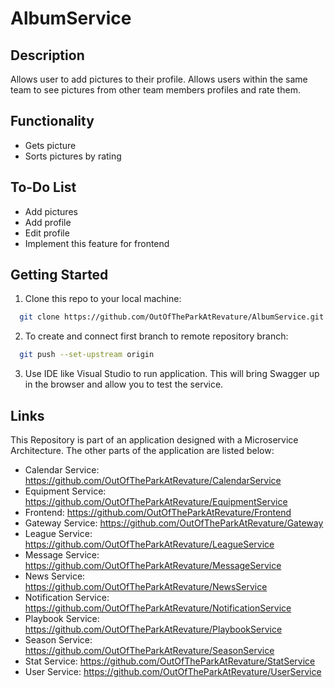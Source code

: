 # AlbumService

## Description
Allows user to add pictures to their profile. Allows users within the same team to see pictures from other team members profiles and rate them.

## Functionality
* Gets picture
* Sorts pictures by rating

## To-Do List
* Add pictures
* Add profile
* Edit profile
* Implement this feature for frontend

## Getting Started
1. Clone this repo to your local machine:
```bash
  git clone https://github.com/OutOfTheParkAtRevature/AlbumService.git
```
2. To create and connect first branch to remote repository branch:
```bash
  git push --set-upstream origin
```
3. Use IDE like Visual Studio to run application. This will bring Swagger up in the browser and allow you to test the service.

## Links
This Repository is part of an application designed with a Microservice Architecture. The other parts of the application are listed below:

* Calendar Service: https://github.com/OutOfTheParkAtRevature/CalendarService
* Equipment Service: https://github.com/OutOfTheParkAtRevature/EquipmentService
* Frontend: https://github.com/OutOfTheParkAtRevature/Frontend
* Gateway Service: https://github.com/OutOfTheParkAtRevature/Gateway
* League Service: https://github.com/OutOfTheParkAtRevature/LeagueService
* Message Service: https://github.com/OutOfTheParkAtRevature/MessageService
* News Service: https://github.com/OutOfTheParkAtRevature/NewsService
* Notification Service: https://github.com/OutOfTheParkAtRevature/NotificationService
* Playbook Service: https://github.com/OutOfTheParkAtRevature/PlaybookService
* Season Service: https://github.com/OutOfTheParkAtRevature/SeasonService
* Stat Service: https://github.com/OutOfTheParkAtRevature/StatService
* User Service: https://github.com/OutOfTheParkAtRevature/UserService
